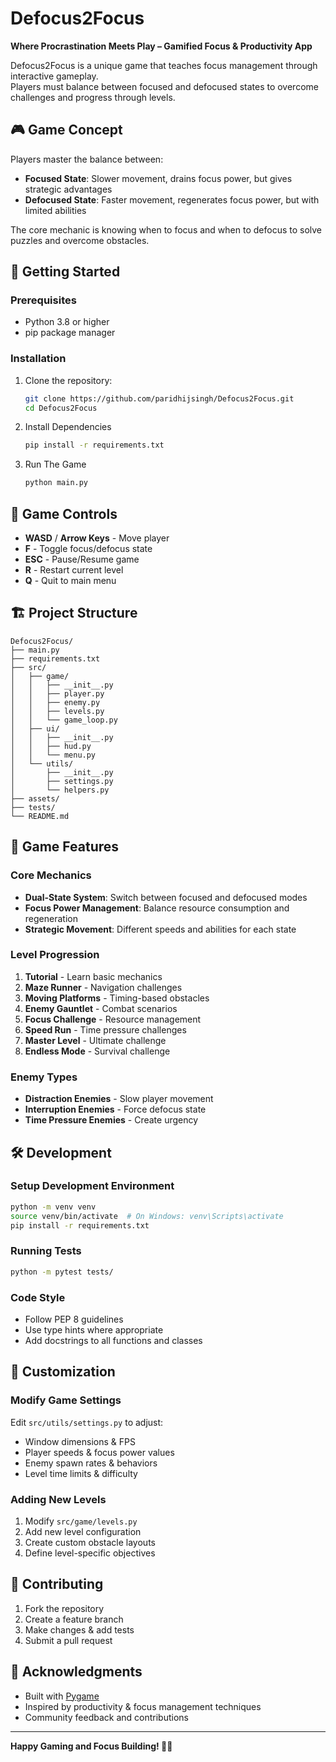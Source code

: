 # Defocus2Focus

**Where Procrastination Meets Play – Gamified Focus & Productivity App**

Defocus2Focus is a unique game that teaches focus management through interactive gameplay.  
Players must balance between focused and defocused states to overcome challenges and progress through levels.

## 🎮 Game Concept

Players master the balance between:

- **Focused State**: Slower movement, drains focus power, but gives strategic advantages
- **Defocused State**: Faster movement, regenerates focus power, but with limited abilities

The core mechanic is knowing when to focus and when to defocus to solve puzzles and overcome obstacles.

## 🚀 Getting Started

### Prerequisites

- Python 3.8 or higher
- pip package manager

### Installation

1. Clone the repository:

   ```bash
   git clone https://github.com/paridhijsingh/Defocus2Focus.git
   cd Defocus2Focus
   ```

2. Install Dependencies

   ```bash
   pip install -r requirements.txt
   ```

3. Run The Game

   ```bash
   python main.py
   ```

## 🎯 Game Controls

- **WASD** / **Arrow Keys** - Move player
- **F** - Toggle focus/defocus state
- **ESC** - Pause/Resume game
- **R** - Restart current level
- **Q** - Quit to main menu

## 🏗️ Project Structure

```
Defocus2Focus/
├── main.py
├── requirements.txt
├── src/
│   ├── game/
│   │   ├── __init__.py
│   │   ├── player.py
│   │   ├── enemy.py
│   │   ├── levels.py
│   │   └── game_loop.py
│   ├── ui/
│   │   ├── __init__.py
│   │   ├── hud.py
│   │   └── menu.py
│   └── utils/
│       ├── __init__.py
│       ├── settings.py
│       └── helpers.py
├── assets/
├── tests/
└── README.md
```

## 🎲 Game Features

### Core Mechanics

- **Dual-State System**: Switch between focused and defocused modes
- **Focus Power Management**: Balance resource consumption and regeneration
- **Strategic Movement**: Different speeds and abilities for each state

### Level Progression

1. **Tutorial** - Learn basic mechanics
2. **Maze Runner** - Navigation challenges
3. **Moving Platforms** - Timing-based obstacles
4. **Enemy Gauntlet** - Combat scenarios
5. **Focus Challenge** - Resource management
6. **Speed Run** - Time pressure challenges
7. **Master Level** - Ultimate challenge
8. **Endless Mode** - Survival challenge

### Enemy Types

- **Distraction Enemies** - Slow player movement
- **Interruption Enemies** - Force defocus state
- **Time Pressure Enemies** - Create urgency

## 🛠️ Development

### Setup Development Environment

```bash
python -m venv venv
source venv/bin/activate  # On Windows: venv\Scripts\activate
pip install -r requirements.txt
```

### Running Tests

```bash
python -m pytest tests/
```

### Code Style

- Follow PEP 8 guidelines
- Use type hints where appropriate
- Add docstrings to all functions and classes

## 🎨 Customization

### Modify Game Settings

Edit `src/utils/settings.py` to adjust:

- Window dimensions & FPS
- Player speeds & focus power values
- Enemy spawn rates & behaviors
- Level time limits & difficulty

### Adding New Levels

1. Modify `src/game/levels.py`
2. Add new level configuration
3. Create custom obstacle layouts
4. Define level-specific objectives

## 🤝 Contributing

1. Fork the repository
2. Create a feature branch
3. Make changes & add tests
4. Submit a pull request

## 🙏 Acknowledgments

- Built with [Pygame](https://www.pygame.org/)
- Inspired by productivity & focus management techniques
- Community feedback and contributions

---

**Happy Gaming and Focus Building! 🎯✨**
